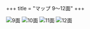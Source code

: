 +++
title = "マップ 9〜12面"
+++

![9面](/ground-09.png) ![10面](/ground-10.png) ![11面](/ground-11.png) ![12面](/ground-12.png)
